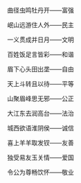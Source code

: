 曲径虫鸣牡丹开——富强

岷山远游住人外——民主

一义贯成并日月——文明

百姓饭足言皆彩——和谐

眉下心头田出垄——自由

天上斗转且以待——平等

山聚眉峰思无邪——公正

大江东去润高台——法治

城西欲语淮阴侯——诚信

喜上羊羊取发钗——友善

独受易友玉关情——爱国

令公为尊畅饮怀——敬业